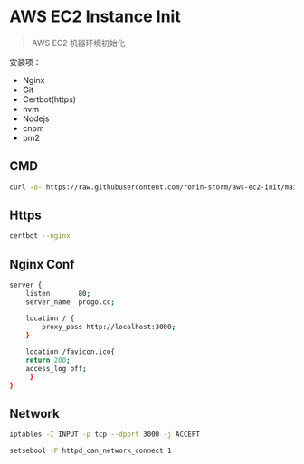 # AWS EC2 Instance Init

> AWS EC2 机器环境初始化

安装项：
- Nginx
- Git
- Certbot(https)
- nvm
- Nodejs
- cnpm
- pm2

## CMD

```bash
curl -o- https://raw.githubusercontent.com/ronin-storm/aws-ec2-init/main/init.sh | bash
```

## Https

```bash
certbot --nginx
```

## Nginx Conf

```bash
server {
    listen       80;
    server_name  progo.cc;

    location / {
        proxy_pass http://localhost:3000;
    }
    
    location /favicon.ico{
	return 200;
	access_log off;
     }
}
```

## Network

```bash
iptables -I INPUT -p tcp --dport 3000 -j ACCEPT
```

```bash
setsebool -P httpd_can_network_connect 1
```
